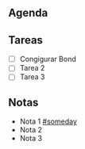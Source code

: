 ## Agenda
## Tareas
- [ ] Congigurar Bond
- [ ] Tarea 2
- [ ] Tarea 3

## Notas

- Nota 1  [#someday](app://obsidian.md/index.html#someday)
- Nota 2
- Nota 3